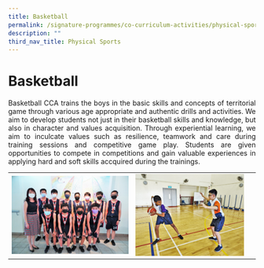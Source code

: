 ```yaml
---
title: Basketball
permalink: /signature-programmes/co-curriculum-activities/physical-sports/basketball/
description: ""
third_nav_title: Physical Sports
---
```

# Basketball

<p align="Justify">Basketball CCA trains the boys in the basic skills and concepts of territorial game through various age appropriate and authentic drills and activities. We aim to develop students not just in their basketball skills and knowledge, but also in character and values acquisition. Through experiential learning, we aim to inculcate values such as resilience, teamwork and care during training sessions and competitive game play.  Students are given opportunities to compete in competitions and gain valuable experiences in applying hard and soft skills accquired during the trainings.</p>


<table width="100%"><tbody>
<tr><td><img src="/images/OurCurriculum/cca01.jpg" style="width:100%">
</td>
<td ><img src="/images/OurCurriculum/cca02.jpg" style="width:93%"></td>
</tr></tbody></table>